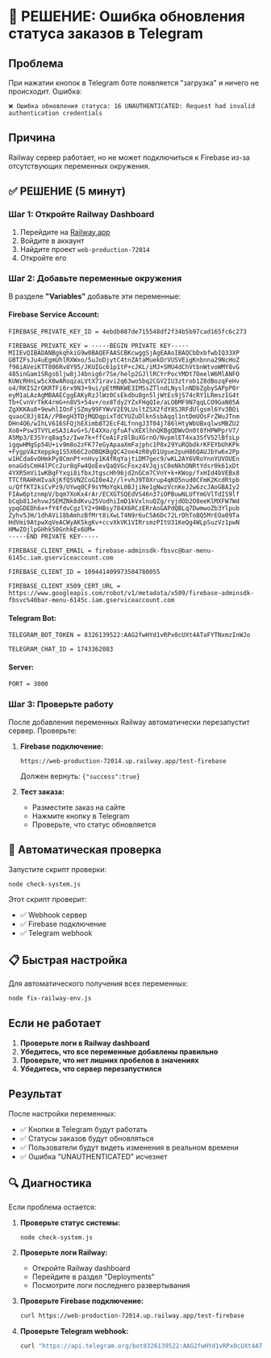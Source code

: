 # 🚨 РЕШЕНИЕ: Ошибка обновления статуса заказов в Telegram

## Проблема
При нажатии кнопок в Telegram боте появляется "загрузка" и ничего не происходит. Ошибка:
```
❌ Ошибка обновления статуса: 16 UNAUTHENTICATED: Request had invalid authentication credentials
```

## Причина
Railway сервер работает, но не может подключиться к Firebase из-за отсутствующих переменных окружения.

## ✅ РЕШЕНИЕ (5 минут)

### Шаг 1: Откройте Railway Dashboard
1. Перейдите на [Railway.app](https://railway.app)
2. Войдите в аккаунт
3. Найдите проект `web-production-72014`
4. Откройте его

### Шаг 2: Добавьте переменные окружения
В разделе **"Variables"** добавьте эти переменные:

#### Firebase Service Account:
```
FIREBASE_PRIVATE_KEY_ID = 4ebdb087de715548df2f34b5b97cad165fc6c273
```

```
FIREBASE_PRIVATE_KEY = -----BEGIN PRIVATE KEY-----
MIIEvQIBADANBgkqhkiG9w0BAQEFAASCBKcwggSjAgEAAoIBAQCbDxbfwbIQ33XP
GBTZFsJu4uEgmUhlRXWxo/SuJoDjytC4tnZAtaMuekDrVUSVEigKnbnna29NcHoZ
f98iAVeiKTT806Rv8Y95/JKUIGc61p1tP+cJKL/iMJ+SMU4dChVtbnWtvoWMY8vG
485inGam1SRgs6ljw8jJ4bnig6r7Se/help2GJllRCYrPocYMDt7OeelW6MlANFO
KUWcRHnLw5cX8wARoqzaLVtX71ravi2q63wo5bq2CGV2IU3ztrob1Z8dBozqFeHv
o4/RKIS2rGKRTFi6rx9N3+9ui/pEtMNKWE3IMSsZTlndLNyslnNDbZgbySAPpP0r
eyM1aLAzAgMBAAECggEAKyRzJlWz0CsEkdbu8gn5ljWtEs9jS74cRY1LRmszIG4t
Tb+CvnVrTkK4rmG+n8V5+54v+/ox8Tdy2YZxFHqQIe/aLOBMF9N7qqLCO9GaN05A
ZgXKKAu8+9ewhlIOnFjSZmy99FYWvV2E9LUsltZSX2fdY8SJRFdUlgsml6Yv3BOi
quaoC8Jj8IA//PBegH3TDjMQDqpixTdCYUZuDlkn5sbAqql1ntDmUOsFrZWuJTnm
DHn4O6/wIhLV616SFQjhEXimb8T2EcF4LfnngJ3T04j786lHtyWbUBxqlwsMBZU2
Xo8+Psw3TVYLeSA3iAvG+S/E4XXo/gfuAfvXEXlhnQKBgQDWvOn0t8fHPWPprV7/
A5Mp3/E3SYrq8ag5z/Iwe7k+ffCeAiFz8lBuXGrnO/NvpmlET4xa3SfV52lBfsLp
igqwHMgSp54U+iv9m8o2zFK77eGyApaaXmFajphc1P8x29YuRQbdkrKFEYbUhKPk
+FygpVAzXeppkg1S5X66C2oOBQKBgQC42oe4zR0yD1Ugue2puH86QAUJbYw6x2Pp
w1HCda6vOHmkPy8CmnPt+nHvy1K4fRqYajtiDM7gec9/wKL2AY6VRoYnnYUVOUEn
enaGdsCmH4lPCc2ur8qFw4QoEevQaQVGcFoxz4VJqjsC0eNkhONRtYdsr0k61xDt
4YXR5mVi1wKBgFYxqi8ifbxJtgscHh96jd2nGCm7CVnY+k+KWop/fxHId4bVEBx8
TTCfRAHhHIvaXjKfQ5VNZCoGI0e42//l+vhJ9T0Xrup4qKO5nud0CFmK2KcdRtpb
u/QffKT2kiCvPz9/UYwq0CF9sYMoYqkL0BJjiNe1gNwzVcnKeJ2w6zcJAoGBAIy2
FIAw6ptznmpV/bqm7XoKx4rAr/ECXGTSQEdVS46n37iOPBuwNLUfYmGVlTdIS9lf
bCqb81JehvwJSEMZNk8dKvu25VodhiImD1kVxlnuQZg/ryjdOb2O8eeKlMXFW7Wd
ypqGDEDh6x+fY4fdvCgzlY2+9HBsy784X6RCzERrAoGAPdQBLq7DwmwoZb3Ylpub
Zyhv5JH/1dhAVi18bAmhzBfMrt8iXwLT4N9r6uC5A6Dc72LrDhToBQ5MrEOa09Ta
HdVmi9AtpwXqVeACWyAK5kgKv+ccvXkVK1VIRrsmzPItU31KeQg4WLpSuzVz1pwN
HMwZOjlpGHhk50GnhkEx6UM=
-----END PRIVATE KEY-----
```

```
FIREBASE_CLIENT_EMAIL = firebase-adminsdk-fbsvc@bar-menu-6145c.iam.gserviceaccount.com
```

```
FIREBASE_CLIENT_ID = 109441409973504780055
```

```
FIREBASE_CLIENT_X509_CERT_URL = https://www.googleapis.com/robot/v1/metadata/x509/firebase-adminsdk-fbsvc%40bar-menu-6145c.iam.gserviceaccount.com
```

#### Telegram Bot:
```
TELEGRAM_BOT_TOKEN = 8326139522:AAG2fwHYd1vRPx0cUXt4ATaFYTNxmzInWJo
```

```
TELEGRAM_CHAT_ID = 1743362083
```

#### Server:
```
PORT = 3000
```

### Шаг 3: Проверьте работу
После добавления переменных Railway автоматически перезапустит сервер. Проверьте:

1. **Firebase подключение:**
   ```
   https://web-production-72014.up.railway.app/test-firebase
   ```
   Должен вернуть: `{"success":true}`

2. **Тест заказа:**
   - Разместите заказ на сайте
   - Нажмите кнопку в Telegram
   - Проверьте, что статус обновляется

## 🧪 Автоматическая проверка

Запустите скрипт проверки:
```bash
node check-system.js
```

Этот скрипт проверит:
- ✅ Webhook сервер
- ✅ Firebase подключение  
- ✅ Telegram webhook

## 📋 Быстрая настройка

Для автоматического получения всех переменных:
```bash
node fix-railway-env.js
```

## Если не работает

1. **Проверьте логи в Railway dashboard**
2. **Убедитесь, что все переменные добавлены правильно**
3. **Проверьте, что нет лишних пробелов в значениях**
4. **Убедитесь, что сервер перезапустился**

## Результат

После настройки переменных:
- ✅ Кнопки в Telegram будут работать
- ✅ Статусы заказов будут обновляться
- ✅ Пользователи будут видеть изменения в реальном времени
- ✅ Ошибка "UNAUTHENTICATED" исчезнет

## 🔍 Диагностика

Если проблема остается:

1. **Проверьте статус системы:**
   ```bash
   node check-system.js
   ```

2. **Проверьте логи Railway:**
   - Откройте Railway dashboard
   - Перейдите в раздел "Deployments"
   - Посмотрите логи последнего развертывания

3. **Проверьте Firebase подключение:**
   ```bash
   curl https://web-production-72014.up.railway.app/test-firebase
   ```

4. **Проверьте Telegram webhook:**
   ```bash
   curl "https://api.telegram.org/bot8326139522:AAG2fwHYd1vRPx0cUXt4ATaFYTNxmzInWJo/getWebhookInfo"
   ```
